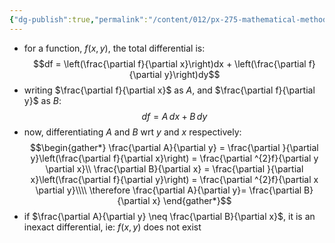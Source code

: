 ```yaml
---
{"dg-publish":true,"permalink":"/content/012/px-275-mathematical-methods/term-1/a-differentiation/1-introduction-a1-and-a2/px-275-a2b-testing-for-exact-differentials/","noteIcon":"1","created":"2024-11-25T10:50:32.000+00:00","updated":"2024-11-26T10:03:54.853+00:00"}
---
```


- for a function, $f(x,y)$, the total differential is: 
	$$df = \left(\frac{\partial f}{\partial x}\right)dx + \left(\frac{\partial f}{\partial y}\right)dy$$
- writing $\frac{\partial f}{\partial x}$ as $A$, and $\frac{\partial f}{\partial y}$ as $B:$ 
  $$df = A\,dx + B\,dy$$
- now, differentiating $A$ and $B$ wrt ${} y$ and ${} x$ respectively: 
$$\begin{gather*}
		\frac{\partial A}{\partial y} = \frac{\partial }{\partial y}\left(\frac{\partial f}{\partial x}\right) = \frac{\partial ^{2}f}{\partial y \partial x}\\
		\frac{\partial B}{\partial x} = \frac{\partial }{\partial x}\left(\frac{\partial f}{\partial y}\right) = \frac{\partial ^{2}f}{\partial x \partial y}\\\\
		\therefore \frac{\partial A}{\partial y}= \frac{\partial B}{\partial x}
\end{gather*}$$
- if $\frac{\partial A}{\partial y} \neq \frac{\partial B}{\partial x}$, it is an inexact differential, ie: $f(x,y)$ does not exist